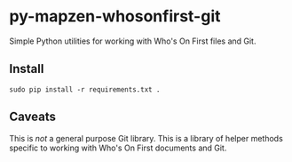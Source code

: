 # py-mapzen-whosonfirst-git

Simple Python utilities for working with Who's On First files and Git.

## Install

```
sudo pip install -r requirements.txt .
```

## Caveats

This is _not_ a general purpose Git library. This is a library of helper methods specific to working with Who's On First documents and Git.